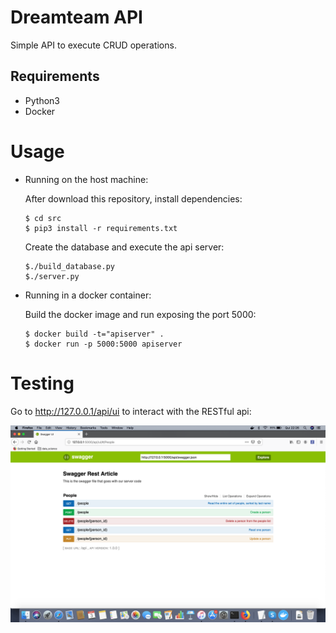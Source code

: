 # Dreamteam API

Simple API to execute CRUD operations.

## Requirements
* Python3
* Docker

# Usage
* Running on the host machine:

   After download this repository, install dependencies:
   ```
   $ cd src
   $ pip3 install -r requirements.txt
   ```
   Create the database and execute the api server:
   ```
   $./build_database.py
   $./server.py
   ```

* Running in a docker container:

   Build the docker image and run exposing the port 5000:
   ```
   $ docker build -t="apiserver" .
   $ docker run -p 5000:5000 apiserver
   ```

# Testing

   Go to http://127.0.0.1/api/ui to interact with the RESTful api:

   ![Screenshot](https://github.com/loide/loide.github.io/blob/master/images/dreateam_api.png?raw=true)

